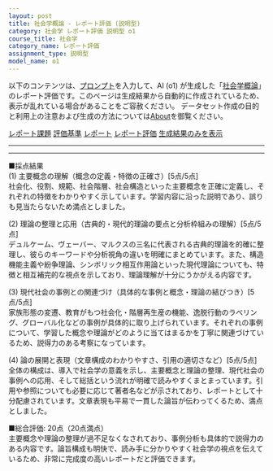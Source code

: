 ```yaml
---
layout: post
title: 社会学概論 - レポート評価 (説明型)
category: 社会学 レポート評価 説明型 o1
course_title: 社会学
category_name: レポート評価
assignment_type: 説明型
model_name: o1
---
```


以下のコンテンツは、[プロンプト](https://github.com/takedatoshiyuki/synthetic_assignments/tree/main/generated/社会学/o1/prompt_レポート評価-説明型.md)を入力して、AI (o1) が生成した「[社会学概論](/contents/社会学/)」のレポート評価です。このページは生成結果から自動的に作成されているため、表示が乱れている場合があることをご容赦ください。
データセット作成の目的と利用上の注意および生成の方法については[About](/About)を御覧ください。

[レポート課題](../レポート課題-説明型)
[評価基準](../評価基準-説明型)
[レポート](../レポート-説明型)
[レポート評価](../レポート評価-説明型)
[生成結果のみを表示](https://github.com/takedatoshiyuki/synthetic_assignments/tree/main/generated/社会学/o1/レポート評価-説明型.md)
  

***
***
  
■採点結果  
(1) 主要概念の理解（概念の定義・特徴の正確さ）[5点/5点]  
社会化、役割、規範、社会階層、社会構造といった主要概念を正確に定義し、それぞれの特徴をわかりやすく示しています。学習内容に沿った説明であり、誤りも見当たらないため満点としました。

(2) 理論の整理と応用（古典的・現代的理論の要点と分析枠組みの理解）[5点/5点]  
デュルケーム、ヴェーバー、マルクスの三名に代表される古典的理論を的確に整理し、彼らのキーワードや分析視角の違いを明確にまとめています。また、構造機能主義や紛争理論、シンボリック相互作用論といった現代理論についても、特徴と相互補完的な視点を示しており、理論理解が十分にうかがえる内容です。

(3) 現代社会の事例との関連づけ（具体的な事例と概念・理論の結びつき）[5点/5点]  
家族形態の変遷、教育がもつ社会化・階層再生産の機能、逸脱行動のラベリング、グローバル化などの事例が具体的に取り上げられています。それぞれの事例について、学習した概念や理論がどのように当てはまるかを丁寧に関連づけているため、説得力のある考察になっています。

(4) 論の展開と表現（文章構成のわかりやすさ、引用の適切さなど）[5点/5点]  
全体の構成は、導入で社会学の意義を示し、主要概念と理論の整理、現代社会の事例への応用、そして総括という流れが明確で読みやすくまとまっています。引用や参照についても必要に応じて著者名などが示されており、レポートとして十分配慮されています。文章表現も平易で一貫した論旨が伝わってくるため、満点としました。

■総合評価: 20点（20点満点）  
主要概念や理論の整理が過不足なくなされており、事例分析も具体的で説得力のある内容です。論旨構成も明快で、読み手に分かりやすく社会学の視点を伝えているため、非常に完成度の高いレポートだと評価できます。
